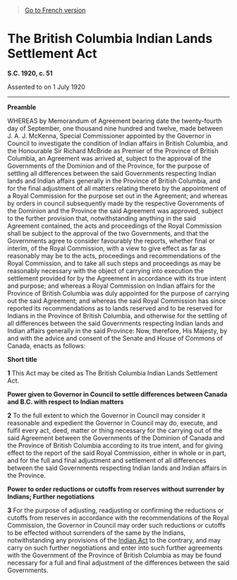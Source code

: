 > [Go to French version](/fr/Lois/Lois%20du%20Canada/1920/ch.%2051.md)

# The British Columbia Indian Lands Settlement Act

**S.C. 1920, c. 51**


Assented to on 1 July 1920

----------




**Preamble**

WHEREAS by Memorandum of Agreement bearing date the twenty-fourth day of September, one thousand nine hundred and twelve, made between J. A. J. McKenna, Special Commissioner appointed by the Governor in Council to investigate the condition of Indian affairs in British Columbia, and the Honourable Sir Richard McBride as Premier of the Province of British Columbia, an Agreement was arrived at, subject to the approval of the Governments of the Dominion and of the Province, for the purpose of settling all differences between the said Governments respecting Indian lands and Indian affairs generally in the Province of British Columbia, and for the final adjustment of all matters relating thereto by the appointment of a Royal Commission for the purpose set out in the Agreement; and whereas by orders in council subsequently made by the respective Governments of the Dominion and the Province the said Agreement was approved, subject to the further provision that, notwithstanding anything in the said Agreement contained, the acts and proceedings of the Royal Commission shall be subject to the approval of the two Governments, and that the Governments agree to consider favourably the reports, whether final or interim, of the Royal Commission, with a view to give effect as far as reasonably may be to the acts, proceedings and recommendations of the Royal Commission, and to take all such steps and proceedings as may be reasonably necessary with the object of carrying into execution the settlement provided for by the Agreement in accordance with its true intent and purpose; and whereas a Royal Commission on Indian affairs for the Province of British Columbia was duly appointed for the purpose of carrying out the said Agreement; and whereas the said Royal Commission has since reported its recommendations as to lands reserved and to be reserved for Indians in the Province of British Columbia, and otherwise for the settling of all differences between the said Governments respecting Indian lands and Indian affairs generally in the said Province: Now, therefore, His Majesty, by and with the advice and consent of the Senate and House of Commons of Canada, enacts as follows:






**Short title**

**1** This Act may be cited as The British Columbia Indian Lands Settlement Act.




**Power given to Governor in Council to settle differences between Canada and B.C. with respect to Indian matters**

**2** To the full extent to which the Governor in Council may consider it reasonable and expedient the Governor in Council may do, execute, and fulfil every act, deed, matter or thing necessary for the carrying out of the said Agreement between the Governments of the Dominion of Canada and the Province of British Columbia according to its true intent, and for giving effect to the report of the said Royal Commission, either in whole or in part, and for the full and final adjustment and settlement of all differences between the said Governments respecting Indian lands and Indian affairs in the Province.




**Power to order reductions or cutoffs from reserves without surrender by Indians; Further negotiations**

**3** For the purpose of adjusting, readjusting or confirming the reductions or cutoffs from reserves in accordance with the recommendations of the Royal Commission, the Governor in Council may order such reductions or cutoffs to be effected without surrenders of the same by the Indians, notwithstanding any provisions of the [Indian Act](/en/Acts/Revised%20Statutes%20of%20Canada/I/I-5.md) to the contrary, and may carry on such further negotiations and enter into such further agreements with the Government of the Province of British Columbia as may be found necessary for a full and final adjustment of the differences between the said Governments.


